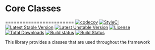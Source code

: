 # Core Classes
========================
[![codecov](https://codecov.io/gh/speedwork/core/branch/master/graph/badge.svg)](https://codecov.io/gh/speedwork/core)
[![StyleCI](https://styleci.io/repos/37059250/shield)](https://styleci.io/repos/37059250)
[![Latest Stable Version](https://poser.pugx.org/speedwork/core/v/stable)](https://packagist.org/packages/speedwork/core)
[![Latest Unstable Version](https://poser.pugx.org/speedwork/core/v/unstable)](https://packagist.org/packages/speedwork/core)
[![License](https://poser.pugx.org/speedwork/core/license)](https://packagist.org/packages/speedwork/core)
[![Total Downloads](https://poser.pugx.org/speedwork/core/downloads)](https://packagist.org/packages/speedwork/core)
[![Build status](https://ci.appveyor.com/api/projects/status/10aw52t4ga4kek27?svg=true)](https://ci.appveyor.com/project/2stech/core)
[![Build Status](https://travis-ci.org/speedwork/core.svg?branch=master)](https://travis-ci.org/speedwork/core)

This library provides a classes that are used throughout the framework
